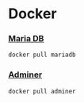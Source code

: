 # Docker

### [Maria DB](https://hub.docker.com/_/mariadb)

```shell
docker pull mariadb
```

### [Adminer](https://hub.docker.com/_/adminer)

```shell
docker pull adminer
```



